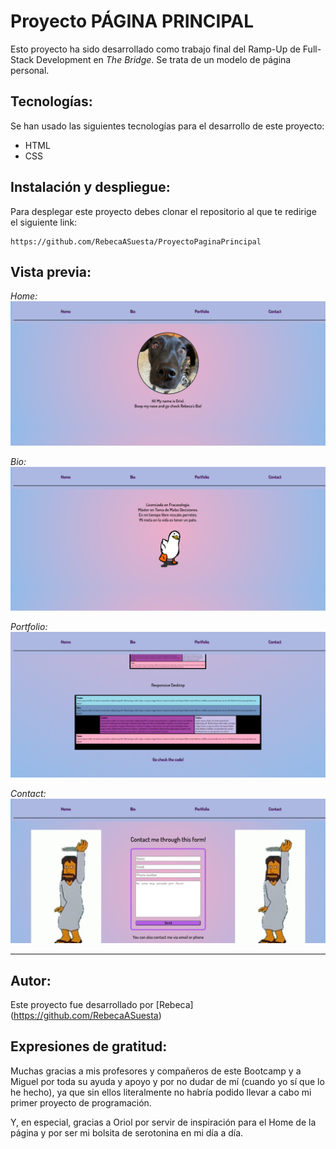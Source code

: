 # Proyecto PÁGINA PRINCIPAL
Esto proyecto ha sido desarrollado como trabajo final del Ramp-Up de Full-Stack Development en _The Bridge_. Se trata de un modelo de página personal.

## Tecnologías:
Se han usado las siguientes tecnologías para el desarrollo de este proyecto:
* HTML
* CSS

## Instalación y despliegue:
Para desplegar este proyecto debes clonar el repositorio al que te redirige el siguiente link:

```
https://github.com/RebecaASuesta/ProyectoPaginaPrincipal
```

## Vista previa:
_Home:_
![foto](assets/images/Vista%20Previa%20Home.PNG)

_Bio:_
![foto](assets/images/Vista%20Previa%20Bio.PNG)

_Portfolio:_
![foto](assets/images/Vista%20Previa%20Portfolio.PNG)

_Contact:_
![foto](assets/images/Vista%20Previa%20Contact.PNG)

---

## Autor:
Este proyecto fue desarrollado por [Rebeca] (https://github.com/RebecaASuesta)

## Expresiones de gratitud:
Muchas gracias a mis profesores y compañeros de este Bootcamp y a Miguel por toda su ayuda y apoyo y por no dudar de mí (cuando yo sí que lo he hecho), ya que sin ellos literalmente no habría podido llevar a cabo mi primer proyecto de programación.

Y, en especial, gracias a Oriol por servir de inspiración para el Home de la página y por ser mi bolsita de serotonina en mi día a día.